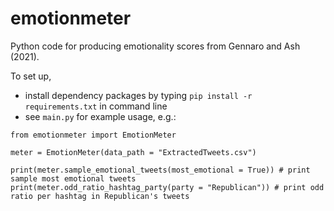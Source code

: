 # emotionmeter
Python code for producing emotionality scores from Gennaro and Ash (2021).

To set up,

- install dependency packages by typing `pip install -r requirements.txt` in command line
- see `main.py` for example usage, e.g.:

```
from emotionmeter import EmotionMeter

meter = EmotionMeter(data_path = "ExtractedTweets.csv")

print(meter.sample_emotional_tweets(most_emotional = True)) # print sample most emotional tweets
print(meter.odd_ratio_hashtag_party(party = "Republican")) # print odd ratio per hashtag in Republican's tweets
```
